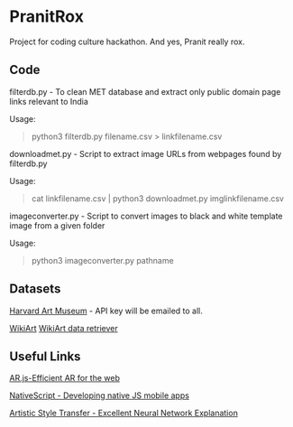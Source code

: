 # PranitRox
Project for coding culture hackathon. And yes, Pranit really rox.

## Code

filterdb.py - To clean MET database and extract only public domain page links relevant to India

Usage:

>python3 filterdb.py filename.csv > linkfilename.csv

downloadmet.py - Script to extract image URLs from webpages found by filterdb.py

Usage:

>cat linkfilename.csv | python3 downloadmet.py imglinkfilename.csv

imageconverter.py - Script to convert images to black and white template image from a given folder

Usage:

>python3 imageconverter.py pathname

## Datasets

[Harvard Art Museum](https://www.harvardartmuseums.org/) - API key will be emailed to all.

[WikiArt](https://www.wikiart.org/) [WikiArt data retriever](https://github.com/lucasdavid/wikiart)

## Useful Links

[AR.js-Efficient AR for the web](https://jeromeetienne.github.io/AR.js/)

[NativeScript - Developing native JS mobile apps](https://docs.nativescript.org/)

[Artistic Style Transfer - Excellent Neural Network Explanation](https://harishnarayanan.org/writing/artistic-style-transfer/)
